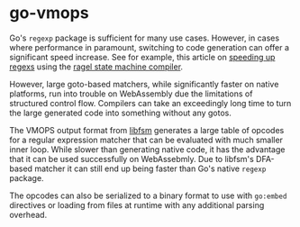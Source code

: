 go-vmops
========

Go's `regexp` package is sufficient for many use cases.  However, in cases
where performance in paramount, switching to code generation can offer a
significant speed increase. See for example, this article on [speeding up
regexs][medium] using the [ragel state machine compiler][ragel].

However, large goto-based matchers, while significantly faster on native
platforms, run into trouble on WebAssembly due the limitations of structured
control flow.  Compilers can take an exceedingly long time to turn the large
generated code into something without any gotos.

The VMOPS output format from [libfsm][libfsm] generates a large table of
opcodes for a regular expression matcher that can be evaluated with much
smaller inner loop.  While slower than generating native code, it has the
advantage that it can be used successfully on WebAssebmly.  Due to libfsm's
DFA-based matcher it can still end up being faster than Go's native `regexp`
package.

The opcodes can also be serialized to a binary format to use with
`go:embed` directives or loading from files at runtime with any additional
parsing overhead.

[ragel]: http://www.colm.net/open-source/ragel/
[medium]: https://dgryski.medium.com/speeding-up-regexp-matching-with-ragel-4727f1c16027
[libfsm]: https://github.com/katef/libfsm
